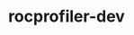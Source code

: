---
title: "rocprofiler-dev"
layout: cache
categories: [package, develop]
meta: {"versions": ["5.4.3"], "compilers": ["gcc@=11.1.0"], "oss": ["ubuntu20.04"], "platforms": ["linux"], "targets": ["x86_64_v3"], "stacks": ["e4s", "root"], "num_specs": 6, "num_specs_by_stack": {"e4s": 6, "root": 6}}
spec_details: [{"hash": "cuy4qkhpmaklkpjaklezmwgqcotxzpnl", "compiler": "gcc@=11.1.0", "versions": ["5.4.3"], "os": "ubuntu20.04", "platform": "linux", "target": "x86_64_v3", "variants": ["build_system=cmake", "build_type=Release", "generator=make", "~ipo", "patches=16754a1,c482eee"], "stacks": ["e4s", "root"], "size": "-", "tarball": "https://binaries.spack.io/develop/build_cache/linux-ubuntu20.04-x86_64_v3/gcc-11.1.0/rocprofiler-dev-5.4.3/linux-ubuntu20.04-x86_64_v3-gcc-11.1.0-rocprofiler-dev-5.4.3-cuy4qkhpmaklkpjaklezmwgqcotxzpnl.spack"}, {"hash": "ahlywmlk4n3d6fpblc5akvg6n7jehnoa", "compiler": "gcc@=11.1.0", "versions": ["5.4.3"], "os": "ubuntu20.04", "platform": "linux", "target": "x86_64_v3", "variants": ["build_system=cmake", "build_type=Release", "generator=make", "~ipo", "patches=16754a1,c482eee"], "stacks": ["e4s", "root"], "size": "-", "tarball": "https://binaries.spack.io/develop/build_cache/linux-ubuntu20.04-x86_64_v3/gcc-11.1.0/rocprofiler-dev-5.4.3/linux-ubuntu20.04-x86_64_v3-gcc-11.1.0-rocprofiler-dev-5.4.3-ahlywmlk4n3d6fpblc5akvg6n7jehnoa.spack"}, {"hash": "kpmi7uvqmjc35bfuejfaarmwk3k3aihw", "compiler": "gcc@=11.1.0", "versions": ["5.4.3"], "os": "ubuntu20.04", "platform": "linux", "target": "x86_64_v3", "variants": ["build_system=cmake", "build_type=Release", "generator=make", "~ipo", "patches=16754a1,c482eee"], "stacks": ["e4s", "root"], "size": "-", "tarball": "https://binaries.spack.io/develop/build_cache/linux-ubuntu20.04-x86_64_v3/gcc-11.1.0/rocprofiler-dev-5.4.3/linux-ubuntu20.04-x86_64_v3-gcc-11.1.0-rocprofiler-dev-5.4.3-kpmi7uvqmjc35bfuejfaarmwk3k3aihw.spack"}, {"hash": "mamjs2zq66woyg7dr5jnc3mtxk5jlfqh", "compiler": "gcc@=11.1.0", "versions": ["5.4.3"], "os": "ubuntu20.04", "platform": "linux", "target": "x86_64_v3", "variants": ["build_system=cmake", "build_type=Release", "generator=make", "~ipo", "patches=16754a1,c482eee"], "stacks": ["e4s", "root"], "size": "-", "tarball": "https://binaries.spack.io/develop/build_cache/linux-ubuntu20.04-x86_64_v3/gcc-11.1.0/rocprofiler-dev-5.4.3/linux-ubuntu20.04-x86_64_v3-gcc-11.1.0-rocprofiler-dev-5.4.3-mamjs2zq66woyg7dr5jnc3mtxk5jlfqh.spack"}, {"hash": "brmfx7nqt6zv6a6dfrsauwnlwsrzs2cv", "compiler": "gcc@=11.1.0", "versions": ["5.4.3"], "os": "ubuntu20.04", "platform": "linux", "target": "x86_64_v3", "variants": ["build_system=cmake", "build_type=Release", "generator=make", "~ipo", "patches=16754a1,c482eee"], "stacks": ["e4s", "root"], "size": "-", "tarball": "https://binaries.spack.io/develop/build_cache/linux-ubuntu20.04-x86_64_v3/gcc-11.1.0/rocprofiler-dev-5.4.3/linux-ubuntu20.04-x86_64_v3-gcc-11.1.0-rocprofiler-dev-5.4.3-brmfx7nqt6zv6a6dfrsauwnlwsrzs2cv.spack"}, {"hash": "ova6csbtum7pzgl3mzl6hy7tpse6gq6v", "compiler": "gcc@=11.1.0", "versions": ["5.4.3"], "os": "ubuntu20.04", "platform": "linux", "target": "x86_64_v3", "variants": ["build_system=cmake", "build_type=Release", "generator=make", "~ipo", "patches=16754a1,c482eee"], "stacks": ["e4s", "root"], "size": "-", "tarball": "https://binaries.spack.io/develop/build_cache/linux-ubuntu20.04-x86_64_v3/gcc-11.1.0/rocprofiler-dev-5.4.3/linux-ubuntu20.04-x86_64_v3-gcc-11.1.0-rocprofiler-dev-5.4.3-ova6csbtum7pzgl3mzl6hy7tpse6gq6v.spack"}]
---